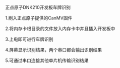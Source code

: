 正点原子DNK210开发板车牌识别

1.刷入正点原子提供的CanMV固件

2.将内存卡根目录的文件放入内存卡中并且插入开发板中

3.上电即可进行车牌识别

4.屏幕显示识别结果，两个串口都会输出识别结果

5.可通过串口连接其他单片机传输识别结果
